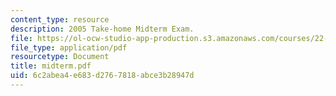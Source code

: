 ```yaml
---
content_type: resource
description: 2005 Take-home Midterm Exam.
file: https://ol-ocw-studio-app-production.s3.amazonaws.com/courses/22-39-integration-of-reactor-design-operations-and-safety-fall-2006/6c2abea4e683d2767818abce3b28947d_midterm.pdf
file_type: application/pdf
resourcetype: Document
title: midterm.pdf
uid: 6c2abea4-e683-d276-7818-abce3b28947d
---
```

